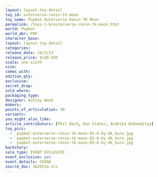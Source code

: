 ```yaml
---
layout: layout-toy-detail 
toy_id: outerverse-ronin-tk-moon
toy_name: Popbot Outerverse Ronin TK Moon
permalink: /toys-1-6/outerverse-ronin-tk-moon.html
world: Popbot
world_abr: POP
character_base: 
layout: layout-toy-detail
categories: 
release_date: 10/1/13
release_price: $140 USD
scale: one sixth
size: 
comes_with: 
edition_qty: 
exclusive: 
secret_drop: 
sold_where: 
packaging_type: 
designer: Ashley Wood
makers: 
points_of_articulation: 30
variants: 
you_might_also_like: 
article_contributors: [Phil Back, Don Slater, Andhika Rahmaditya]
toy_pics: 
  -  popbot-outerverse-ronin-tk-moon-01-6-by-dk_kuro.jpg
  -  popbot-outerverse-ronin-tk-moon-02-6-by-dk_kuro.jpg
  -  popbot-outerverse-ronin-tk-moon-03-6-by-dk_kuro.jpg
backstory: 
sale_type: EVENT EXCLUSIVE
event_exclusive: yes
event_details: CHINA
source_doc: 3A2013a.xls
---
```

